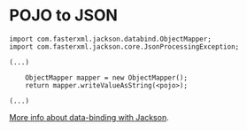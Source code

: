 # POJO to JSON

```
import com.fasterxml.jackson.databind.ObjectMapper;
import com.fasterxml.jackson.core.JsonProcessingException;

(...)

    ObjectMapper mapper = new ObjectMapper();
    return mapper.writeValueAsString(<pojo>);

(...)
```

[More info about data-binding with Jackson](/FasterXML/jackson-databind).
